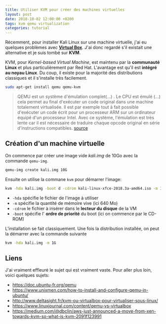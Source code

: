 ```yaml
---
title: Utiliser KVM pour créer des machines virtuelles
layout: post
date: 2018-10-02 12:00:00 +0200
tags: kvm qemu virtualization
categories: tutorial
---
```


Récemment, pour installer Kali Linux sur une machine virtuelle, j'ai eu quelques problèmes avec [**Virtual Box**](https://www.virtualbox.org/). J'ai donc regardé s'il existait une alternative et je suis tombé sur **KVM**.

KVM, pour _Kernel-based Virtual Machine_, est maintenu par la **communauté Linux** et plus particulièrement par Red Hat. L'avantage est qu'il est **intégré au noyau Linux**. Du coup, il existe pour la majorité des distributions classiques et il s'installe très facilement.

```bash
sudo apt-get install qemu qemu-kvm
```

> QEMU est un système d'émulation complet(...) . Le CPU est émulé (...) cela permet au final d'exécuter un code original dans une machine totalement virtualisée. Il est par exemple tout à fait possible d'exécuter un code écrit pour un processeur ARM sur un ordinateur équipé d'un processeur Intel. Avec ce système, l'émulation est très lente car il est nécessaire de traduire chaque opcode original en série d'instructions compatibles. [source](https://www.eslot.fr/etude/difference-entre-qemu-et-kvm)

## Création d'un machine virtuelle

On commence par créer une image vide _kali.img_ de 10Go avec la commande `qemu-img`.

```bash
qemu-img create kali.img 10G
```

Ensuite on utilise la commane `kvm` pour démarrer l'image:

```bash
kvm -hda kali.img -boot d -cdrom kali-linux-xfce-2018.3a-amd64.iso -m 1G
```

- `-hda` spécifie le fichier de l'image à utiliser
- `-m` spécifie la quantité de mémoire vive (ici 640 Mo)
- `-cdrom` le fichier à insérer dans le **lecteur du disque** de la VM
- `-boot` spécifie l' **ordre de priorité** du boot (ici on commence par le CD-ROM)

L’installation se fait classiquement. Une fois la distribution installée, on peut la démarrer avec la commande suivante

```bash
kvm -hda kali.img -m 1G
```

## Liens

J'ai vraiment effleuré le sujet qui est vraiment vaste. Pour aller plus loin, voici quelques sujets:

- <https://doc.ubuntu-fr.org/qemu>
- <https://www.unixmen.com/how-to-install-and-configure-qemu-in-ubuntu/>
- <http://www.deltasight.fr/kvm-ou-virtualbox-pour-virtualiser-sous-linux/>
- <https://www.linuxjournal.com/content/qemu-vs-virtualbox>
- <https://medium.com/@dbclin/aws-just-announced-a-move-from-xen-towards-kvm-so-what-is-kvm-2091f123991>
